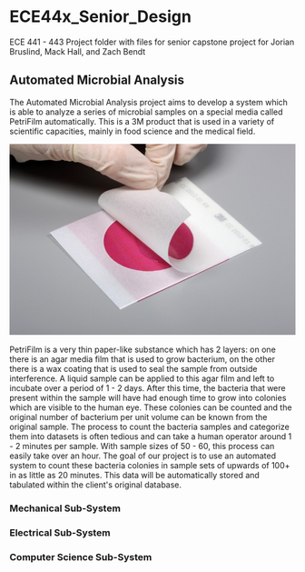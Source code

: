 # ECE44x_Senior_Design
ECE 441 - 443 Project folder with files for senior capstone project for Jorian Bruslind, Mack Hall, and Zach Bendt

## Automated Microbial Analysis 

The Automated Microbial Analysis project aims to develop a system which is able to analyze a series of microbial samples on a special media 
called PetriFilm automatically. This is a 3M product that is used in a variety of scientific capacities, mainly in food science and the medical field. 

![PetriFilm](https://github.com/Jbruslind/ECE44x_Senior_Design/blob/master/Admin_Stuff/Mechanical%20Research%20and%20Implementation/Pictures/3MPetrifilm.jpg)

PetriFilm is a very thin paper-like substance which has 2 layers: on one there is an agar media film that is used to grow bacterium, 
on the other there is a wax coating that is used to seal the sample from outside interference. A liquid sample can be applied to this 
agar film and left to incubate over a period of 1 - 2 days. After this time, the bacteria that were present within the sample will have 
 had enough time to grow into colonies which are visible to the human eye. These colonies can be counted and the original number of bacterium 
 per unit volume can be known from the original sample. The process to count the bacteria samples and categorize them into datasets is often 
 tedious and can take a human operator around 1 - 2 minutes per sample. With sample sizes of 50 - 60, this process 
 can easily take over an hour. The goal of our project is to use an automated system to count these bacteria colonies in sample sets of upwards 
 of 100+ in as little as 20 minutes. This data will be automatically stored and tabulated within the client's original database. 

### Mechanical Sub-System 

### Electrical Sub-System 

### Computer Science Sub-System
